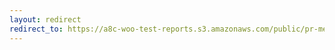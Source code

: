 ```yaml
---
layout: redirect
redirect_to: https://a8c-woo-test-reports.s3.amazonaws.com/public/pr-merge/38288/api/index.html
---
```


